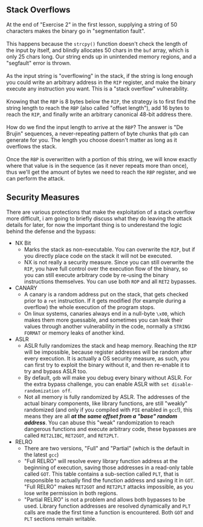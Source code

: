 ## Stack Overflows

At the end of "Exercise 2" in the first lesson, supplying a string of 50 characters makes the binary go in "segmentation fault".\
\
This happens because the `strcpy()` function doesn't check the length of the input by itself, and blindly allocates 50 chars in the `buf` array, which is only 25 chars long. Our string ends up in unintended memory regions, and a "segfault" error is thrown.\
\
As the input string is "overflowing" in the stack, if the string is long enough you could write an arbitrary address in the `RIP` register, and make the binary execute any instruction you want. This is a "stack overflow" vulnerability.\
\
Knowing that the `RBP` is 8 bytes below the `RIP`, the strategy is to first find the string length to reach the `RBP` (also called "offset length"), add 16 bytes to reach the `RIP`, and finally write an arbitrary canonical 48-bit address there.\
\
How do we find the input length to arrive at the `RBP`? The answer is "De Brujin" sequences, a never-repeating pattern of byte chunks that `gdb` can generate for you. The length you choose doesn't matter as long as it overflows the stack.\
\
Once the `RBP` is overwritten with a portion of this string, we will know exactly where that value is in the sequence (as it never repeats more than once), thus we'll get the amount of bytes we need to reach the `RBP` register, and we can perform the attack.

## Security Measures

There are various protections that make the exploitation of a stack overflow more difficult, i am going to briefly discuss what they do leaving the attack details for later, for now the important thing is to underestand the logic behind the defense and the bypass:

- NX Bit
  - Marks the stack as non-executable. You can overwrite the `RIP`, but if you directly place code on the stack it will not be executed. 
  - NX is not really a security measure. Since you can still overwrite the `RIP`, you have full control over the execution flow of the binary, so you can still execute arbitrary code by re-using the binary instructions themselves. You can use both `ROP` and all `RET2` bypasses.
- CANARY
  - A canary is a random address put on the stack, that gets checked prior to a `ret` instruction. If it gets modified (for example during a overflow) the whole execution of the program stops.
  - On linux systems, canaries always end in a null-byte `\x00`, which makes them more guessable, and sometimes you can leak their values through another vulnerability in the code, normally a `STRING FORMAT` or memory leaks of another kind.
- ASLR
  - ASLR fully randomizes the stack and heap memory. Reaching the `RIP` will be impossible, because register addresses will be random after every execution. It is actually a OS security measure, as such, you can first try to exploit the binary without it, and then re-enable it to try and bypass ASLR too. 
  - By default, `gdb` will make you debug every binary without ASLR. For the extra bypass challenge, you can enable ASLR with `set disable-randomization off`.
  - Not all memory is fully randomized by ASLR. The addresses of the actual binary components, like library functions, are still "weakly" randomized (and only if you compiled with `PIE` enabled in `gcc`!), this means they are all _**at the same offset from a "base" random address**_. You can abuse this "weak" randomization to reach dangerous functions and execute arbitrary code, these bypasses are called `RET2LIBC`, `RET2GOT`, and `RET2PLT`.
- RELRO
  - There are two versions, "Full" and "Partial" (which is the default in the latest `gcc`)
  - "Full RELRO" will resolve every library function address at the beginning of execution, saving those addresses in a read-only table called `GOT`. This table contains a sub-section called `PLT`, that is responsible to actually find the function address and saving it in `GOT`. "Full RELRO" makes `RET2GOT` and `RET2PLT` attacks impossible, as you lose write permission in both regions.
  - "Partial RELRO" is not a problem and allows both bypasses to be used. Library function addresses are resolved dynamically and `PLT` calls are made the first time a function is encountered. Both `GOT` and `PLT` sections remain writable.
